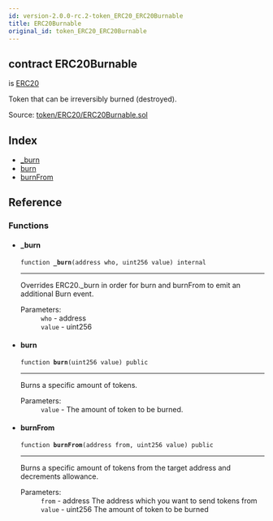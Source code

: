 ```yaml
---
id: version-2.0.0-rc.2-token_ERC20_ERC20Burnable
title: ERC20Burnable
original_id: token_ERC20_ERC20Burnable
---
```


<div class="contract-doc"><div class="contract"><h2 class="contract-header"><span class="contract-kind">contract</span> ERC20Burnable</h2><p class="base-contracts"><span>is</span> <a href="token_ERC20_ERC20.html">ERC20</a></p><p class="description">Token that can be irreversibly burned (destroyed).</p><div class="source">Source: <a href="https://github.com/OpenZeppelin/zeppelin-solidity/blob/v2.0.0-rc.2/contracts/token/ERC20/ERC20Burnable.sol" target="_blank">token/ERC20/ERC20Burnable.sol</a></div></div><div class="index"><h2>Index</h2><ul><li><a href="token_ERC20_ERC20Burnable.html#_burn">_burn</a></li><li><a href="token_ERC20_ERC20Burnable.html#burn">burn</a></li><li><a href="token_ERC20_ERC20Burnable.html#burnFrom">burnFrom</a></li></ul></div><div class="reference"><h2>Reference</h2><div class="functions"><h3>Functions</h3><ul><li><div class="item function"><span id="_burn" class="anchor-marker"></span><h4 class="name">_burn</h4><div class="body"><code class="signature">function <strong>_burn</strong><span>(address who, uint256 value) </span><span>internal </span></code><hr/><div class="description"><p>Overrides ERC20._burn in order for burn and burnFrom to emit an additional Burn event.</p></div><dl><dt><span class="label-parameters">Parameters:</span></dt><dd><div><code>who</code> - address</div><div><code>value</code> - uint256</div></dd></dl></div></div></li><li><div class="item function"><span id="burn" class="anchor-marker"></span><h4 class="name">burn</h4><div class="body"><code class="signature">function <strong>burn</strong><span>(uint256 value) </span><span>public </span></code><hr/><div class="description"><p>Burns a specific amount of tokens.</p></div><dl><dt><span class="label-parameters">Parameters:</span></dt><dd><div><code>value</code> - The amount of token to be burned.</div></dd></dl></div></div></li><li><div class="item function"><span id="burnFrom" class="anchor-marker"></span><h4 class="name">burnFrom</h4><div class="body"><code class="signature">function <strong>burnFrom</strong><span>(address from, uint256 value) </span><span>public </span></code><hr/><div class="description"><p>Burns a specific amount of tokens from the target address and decrements allowance.</p></div><dl><dt><span class="label-parameters">Parameters:</span></dt><dd><div><code>from</code> - address The address which you want to send tokens from</div><div><code>value</code> - uint256 The amount of token to be burned</div></dd></dl></div></div></li></ul></div></div></div>
